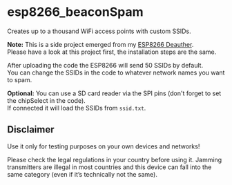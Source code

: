 # esp8266_beaconSpam
Creates up to a thousand WiFi access points with custom SSIDs.

**Note:** This is a side project emerged from my [ESP8266 Deauther](https://github.com/spacehuhn/esp8266_deauther).  
Please have a look at this project first, the installation steps are the same.  

After uploading the code the ESP8266 will send 50 SSIDs by default.  
You can change the SSIDs in the code to whatever network names you want to spam.  

**Optional:** You can use a SD card reader via the SPI pins (don't forget to set the chipSelect in the code).  
If connected it will load the SSIDs from `ssid.txt`.

## Disclaimer

Use it only for testing purposes on your own devices and networks!

Please check the legal regulations in your country before using it. Jamming transmitters are illegal in most countries 
and this device can fall into the same category (even if it’s technically not the same).
